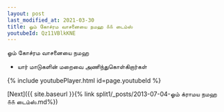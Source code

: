 ```yaml
---
layout: post
last_modified_at: 2021-03-30
title: ஓம் கோச்ரம வாசனையை நமஹ ௧௧ டைம்ஸ்
youtubeId: Qz11VBlkKNE
---
```

 
 
 ஓம் கோச்ரம வாசனையை நமஹ  
 
 -  யார் மாடுகளின் மறைவை அணிந்துகொள்கிறார்கள் 
 
  
 
  
 
 
 
 
 
 


{% include youtubePlayer.html id=page.youtubeId %}
 
[Next]({{ site.baseurl }}{% link  split1/_posts/2013-07-04-ஓம் க்ராமய நமஹ ௧௧ டைம்ஸ்.md%})
 
